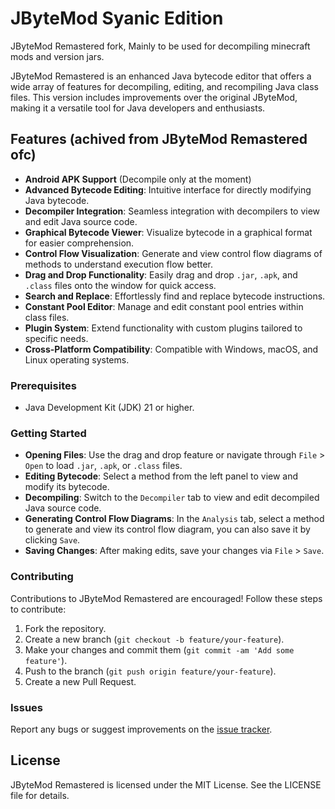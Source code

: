 
# JByteMod Syanic Edition
JByteMod Remastered fork, Mainly to be used for decompiling minecraft mods and version jars.

JByteMod Remastered is an enhanced Java bytecode editor that offers a wide array of features for decompiling, editing, and recompiling Java class files. This version includes improvements over the original JByteMod, making it a versatile tool for Java developers and enthusiasts.

## Features (achived from JByteMod Remastered ofc)
-   **Android APK Support** (Decompile only at the moment)
-   **Advanced Bytecode Editing**: Intuitive interface for directly modifying Java bytecode.
-   **Decompiler Integration**: Seamless integration with decompilers to view and edit Java source code.
-   **Graphical Bytecode Viewer**: Visualize bytecode in a graphical format for easier comprehension.
-   **Control Flow Visualization**: Generate and view control flow diagrams of methods to understand execution flow better.
-   **Drag and Drop Functionality**: Easily drag and drop `.jar`, `.apk`, and `.class` files onto the window for quick access.
-   **Search and Replace**: Effortlessly find and replace bytecode instructions.
-   **Constant Pool Editor**: Manage and edit constant pool entries within class files.
-   **Plugin System**: Extend functionality with custom plugins tailored to specific needs.
-   **Cross-Platform Compatibility**: Compatible with Windows, macOS, and Linux operating systems.

### Prerequisites
-   Java Development Kit (JDK) 21 or higher.

### Getting Started

-   **Opening Files**: Use the drag and drop feature or navigate through `File` > `Open` to load `.jar`, `.apk`, or `.class` files.
-   **Editing Bytecode**: Select a method from the left panel to view and modify its bytecode.
-   **Decompiling**: Switch to the `Decompiler` tab to view and edit decompiled Java source code.
-   **Generating Control Flow Diagrams**: In the `Analysis` tab, select a method to generate and view its control flow diagram, you can also save it by clicking `Save`.
-   **Saving Changes**: After making edits, save your changes via `File` > `Save`.

### Contributing

Contributions to JByteMod Remastered are encouraged! Follow these steps to contribute:

1.  Fork the repository.
2.  Create a new branch (`git checkout -b feature/your-feature`).
3.  Make your changes and commit them (`git commit -am 'Add some feature'`).
4.  Push to the branch (`git push origin feature/your-feature`).
5.  Create a new Pull Request.

### Issues

Report any bugs or suggest improvements on the [issue tracker](https://github.com/fspofficial/JByteMod-Syanic-Edition/issues).

## License

JByteMod Remastered is licensed under the MIT License. See the LICENSE file for details.
